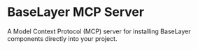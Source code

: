 # BaseLayer MCP Server

A Model Context Protocol (MCP) server for installing BaseLayer components directly into your project.
